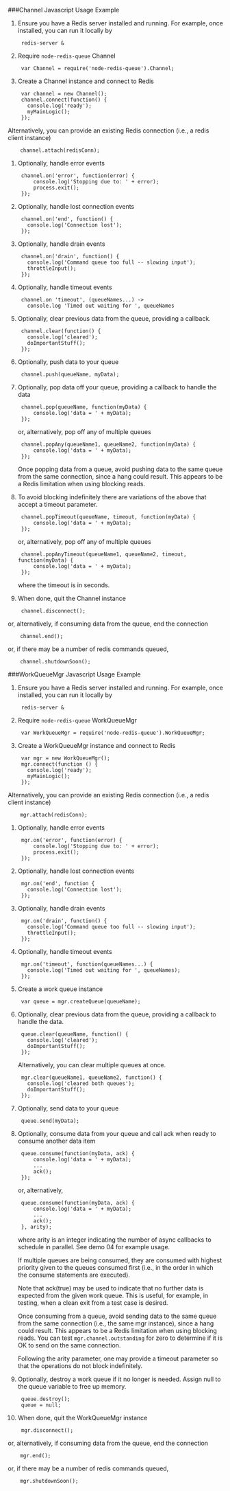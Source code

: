 ###Channel Javascript Usage Example

1. Ensure you have a Redis server installed and running. For example, once installed, you can run it locally by

        redis-server &

1. Require `node-redis-queue` Channel

        var Channel = require('node-redis-queue').Channel;


1. Create a Channel instance and connect to Redis

        var channel = new Channel();  
        channel.connect(function() {
          console.log('ready');
          myMainLogic();
        });

  Alternatively, you can provide an existing Redis connection (i.e., a redis client instance)

        channel.attach(redisConn);

1. Optionally, handle error events

        channel.on('error', function(error) {  
            console.log('Stopping due to: ' + error);  
            process.exit();
        });

1. Optionally, handle lost connection events

        channel.on('end', function() {
          console.log('Connection lost');
        });

1. Optionally, handle drain events

        channel.on('drain', function() {
          console.log('Command queue too full -- slowing input');
          throttleInput();
        });

1. Optionally, handle timeout events

        channel.on 'timeout', (queueNames...) ->
          console.log 'Timed out waiting for ', queueNames

1. Optionally, clear previous data from the queue, providing a callback.

        channel.clear(function() {
          console.log('cleared');
          doImportantStuff();
        });

1. Optionally, push data to your queue

        channel.push(queueName, myData);

1. Optionally, pop data off your queue, providing a callback to
   handle the data

        channel.pop(queueName, function(myData) {  
            console.log('data = ' + myData); 
        });

   or, alternatively, pop off any of multiple queues

        channel.popAny(queueName1, queueName2, function(myData) {
            console.log('data = ' + myData);
        });

   Once popping data from a queue, avoid pushing data to the same queue from the same connection, since
   a hang could result. This appears to be a Redis limitation when using blocking reads.

1. To avoid blocking indefinitely there are variations of the above that accept a timeout parameter.

        channel.popTimeout(queueName, timeout, function(myData) {
            console.log('data = ' + myData);
        });

   or, alternatively, pop off any of multiple queues

        channel.popAnyTimeout(queueName1, queueName2, timeout, function(myData) {
            console.log('data = ' + myData);
        });

   where the timeout is in seconds.

1. When done, quit the Channel instance

        channel.disconnect();

  or, alternatively, if consuming data from the queue, end the connection

        channel.end();

  or, if there may be a number of redis commands queued,

        channel.shutdownSoon();

###WorkQueueMgr Javascript Usage Example

1. Ensure you have a Redis server installed and running. For example, once installed, you can run it locally by

        redis-server &

1. Require `node-redis-queue` WorkQueueMgr

        var WorkQueueMgr = require('node-redis-queue').WorkQueueMgr;

1. Create a WorkQueueMgr instance and connect to Redis

        var mgr = new WorkQueueMgr();  
        mgr.connect(function () {
          console.log('ready');
          myMainLogic();
        });

  Alternatively, you can provide an existing Redis connection (i.e., a redis client instance)

        mgr.attach(redisConn);

1. Optionally, handle error events

        mgr.on('error', function(error) {   
            console.log('Stopping due to: ' + error);  
            process.exit();
        });

1. Optionally, handle lost connection events

        mgr.on('end', function {   
          console.log('Connection lost');
        });

1. Optionally, handle drain events

        mgr.on('drain', function() {
          console.log('Command queue too full -- slowing input');
          throttleInput();
        });

1. Optionally, handle timeout events

        mgr.on('timeout', function(queueNames...) {
          console.log('Timed out waiting for ', queueNames);
        });

1. Create a work queue instance

        var queue = mgr.createQueue(queueName);

1. Optionally, clear previous data from the queue, providing a callback
   to handle the data.

        queue.clear(queueName, function() {
          console.log('cleared');
          doImportantStuff();
        });

   Alternatively, you can clear multiple queues at once.

        mgr.clear(queueName1, queueName2, function() {
          console.log('cleared both queues');
          doImportantStuff();
        });

1. Optionally, send data to your queue

        queue.send(myData);

1. Optionally, consume data from your queue and call ack when ready to consume another data item

        queue.consume(function(myData, ack) {  
            console.log('data = ' + myData);   
            ...
            ack();
        });

   or, alternatively,

        queue.consume(function(myData, ack) {
            console.log('data = ' + myData);
            ...
            ack();
        }, arity);

   where arity is an integer indicating the number of async callbacks to schedule in parallel. See demo 04 for example usage.

   If multiple queues are being consumed, they are consumed with highest priority given to the queues consumed first (i.e., in the order in which the consume statements are executed).

   Note that ack(true) may be used to indicate that no further data is expected from the given work queue.
   This is useful, for example, in testing, when a clean exit from a test case is desired.

   Once consuming from a queue, avoid sending data to the same queue from the same connection (i.e., the same mgr instance),
   since a hang could result. This appears to be a Redis limitation when using blocking reads. You can test
   `mgr.channel.outstanding` for zero to determine if it is OK to send on the same connection.

   Following the arity parameter, one may provide a timeout parameter so that the operations do not block indefinitely.

1. Optionally, destroy a work queue if it no longer is needed. Assign null to the queue variable to free up memory.

        queue.destroy();
        queue = null;

1. When done, quit the WorkQueueMgr instance

        mgr.disconnect();

  or, alternatively, if consuming data from the queue, end the connection

        mgr.end();

  or, if there may be a number of redis commands queued,

        mgr.shutdownSoon();

